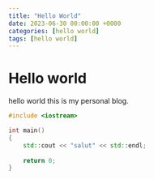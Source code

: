 ```yaml
---
title: "Hello World"
date: 2023-06-30 00:00:00 +0000
categories: [hello world]
tags: [hello world]
---
```


# Hello world

hello world this is my personal blog.

```c++
#include <iostream>

int main()
{
    std::cout << "salut" << std::endl;
    
    return 0;
}
```